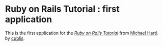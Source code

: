 # Ruby on Rails Tutorial : first application

This is the first application for the
[*Ruby on Rails Tutorial*](http://railstutorial.org/)
from [Michael Hartl](http://michaelhartl.com).
by [cublis](http://cublis.wordpress.com).